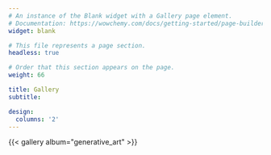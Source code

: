 ```yaml
---
# An instance of the Blank widget with a Gallery page element.
# Documentation: https://wowchemy.com/docs/getting-started/page-builder/
widget: blank

# This file represents a page section.
headless: true

# Order that this section appears on the page.
weight: 66

title: Gallery
subtitle:

design:
  columns: '2'
---
```


{{< gallery album="generative_art" >}}